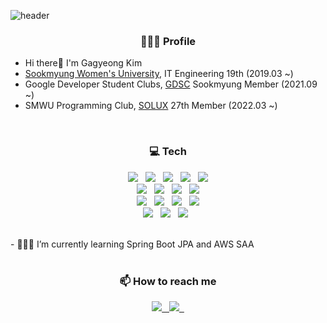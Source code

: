 ![header](https://capsule-render.vercel.app/api?type=waving&color=0:fbc7d4,100:80d0f0&height=160&section=header&text=GaGa-Kim&fontSize=40&fontAlign=85&fontAlignY=30&fontColor=f7f5f5&animation=fadeIn)

<h3 align="center">🙋🏻‍♀️ Profile</h3>

- Hi there👋 I'm Gagyeong Kim
- [Sookmyung Women's University](https://www.sookmyung.ac.kr/sookmyungkr/index.do), IT Engineering 19th (2019.03 ~)
- Google Developer Student Clubs, [GDSC](https://sites.google.com/view/dsc-sookmyung/home) Sookmyung Member (2021.09 ~)
- SMWU Programming Club, [SOLUX](https://solux.tistory.com/) 27th Member (2022.03 ~)
</br>

<h3 align="center">💻 Tech</h3>
<p align="center">
  <img src="https://img.shields.io/badge/Python-3766AB?style=flat-square&logo=Python&logoColor=white"/> &nbsp  
  <img src="https://img.shields.io/badge/Java-007396?style=flat-square&logo=Java&logoColor=white"/> &nbsp 
  <img src="https://img.shields.io/badge/HTML5-E34F26?style=flat-square&logo=HTML5&logoColor=white"/> &nbsp  
  <img src="https://img.shields.io/badge/CSS3-1572B6?style=flat-square&logo=CSS3&logoColor=white"/> &nbsp  
  <img src="https://img.shields.io/badge/JavaScript-F7DF1E?style=flat-square&logo=JavaScript&logoColor=black"/> 
  <br>
  <img src="https://img.shields.io/badge/Spring-6DB33F?style=flat-square&logo=Spring&logoColor=white"/> &nbsp 
  <img src="https://img.shields.io/badge/Spring Boot-6DB33F?style=flat-square&logo=Spring Boot&logoColor=white"/> &nbsp 
  <img src="https://img.shields.io/badge/Node.js-339933?style=flat-square&logo=Node.js&logoColor=white"/> &nbsp 
  <img src="https://img.shields.io/badge/React-61DAFB?style=flat-square&logo=React&logoColor=black"/> 
  <br>
  <img src="https://img.shields.io/badge/Firebase-FFCA28?style=flat-square&logo=firebase&logoColor=white"/> &nbsp 
  <img src="https://img.shields.io/badge/Amazon AWS-232F3E?style=flat-square&logo=Amazon AWS&logoColor=white"/> &nbsp 
  <img src="https://img.shields.io/badge/Google Cloud-4285F4?style=flat-square&logo=Google Cloud&logoColor=white"/> &nbsp 
  <img src="https://img.shields.io/badge/MongoDB-47A248?style=flat-square&logo=MongoDB&logoColor=white"/>
  <br>
  <img src="https://img.shields.io/badge/Notion-000000?style=flat-square&logo=Notion&logoColor=white"/></a> &nbsp 
  <img src="https://img.shields.io/badge/Slack-4A154B?style=flat-square&logo=Slack&logoColor=white"/></a> &nbsp 
  <img src="https://img.shields.io/badge/Trello-0052CC?style=flat-square&logo=Trello&logoColor=white"/></a> &nbsp 
</p>
<br>
- 👩🏻‍💻 I’m currently learning Spring Boot JPA and AWS SAA
<br>

<!-- 깃허브, 백준 주석처리
|GitHub|solved.ac|
|:-:|:-:|
|<img src="https://github-readme-stats.vercel.app/api?username=GaGa-Kim&theme=graywhite&show_icons=true"/>|<img src="http://mazassumnida.wtf/api/v2/generate_badge?boj=wn8925">| 
-->
<br>

<h3 align="center">📫 How to reach me</h3>
<p align="center">
  <a href="mailto:wn8925@sookmyung.ac.kr"><img src="https://img.shields.io/badge/Gmail-d14836?style=flat-square&logo=Gmail&logoColor=white"/> &nbsp 
  <a href="https://gaga-kim.tistory.com/"><img src="https://img.shields.io/badge/Tech blog-black?style=flat-square&logo=Github&logoColor=write"/> &nbsp 
</p>

